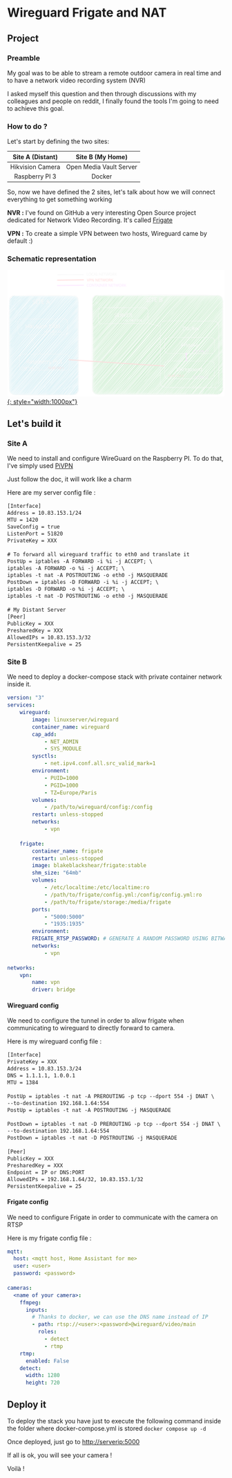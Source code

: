# Wireguard Frigate and NAT

## Project

### Preamble

My goal was to be able to stream a remote outdoor camera in real time and
to have a network video recording system (NVR)

I asked myself this question and then through discussions with my colleagues
and people on reddit, I finally found the tools I'm going to need to achieve
this goal.

### How to do ?

Let's start by defining the two sites:

| Site A (Distant) |     Site B (My Home)    |
|:----------------:|:-----------------------:|
| Hikvision Camera | Open Media Vault Server |
| Raspberry PI 3   | Docker                  |

So, now we have defined the 2 sites, let's talk about how we will connect
everything to get something working

**NVR :** I've found on GitHub a very interesting Open Source project dedicated
for Network Video Recording. It's called
[Frigate](https://github.com/blakeblackshear/frigate)

**VPN :** To create a simple VPN between two hosts, Wireguard came by default :)

### Schematic representation

[![Step 3](Schema.svg){: style="width:1000px"}](Schema.svg)

## Let's build it

### Site A

We need to install and configure WireGuard on the Raspberry PI.
To do that, I've simply used [PiVPN](https://pivpn.io/)

Just follow the doc, it will work like a charm

Here are my server config file :

```title="/etc/wireguard/wg0.conf"
[Interface]
Address = 10.83.153.1/24
MTU = 1420
SaveConfig = true
ListenPort = 51820
PrivateKey = XXX

# To forward all wireguard traffic to eth0 and translate it
PostUp = iptables -A FORWARD -i %i -j ACCEPT; \
iptables -A FORWARD -o %i -j ACCEPT; \
iptables -t nat -A POSTROUTING -o eth0 -j MASQUERADE
PostDown = iptables -D FORWARD -i %i -j ACCEPT; \
iptables -D FORWARD -o %i -j ACCEPT; \
iptables -t nat -D POSTROUTING -o eth0 -j MASQUERADE

# My Distant Server
[Peer]
PublicKey = XXX
PresharedKey = XXX
AllowedIPs = 10.83.153.3/32
PersistentKeepalive = 25
```

### Site B

We need to deploy a docker-compose stack with private container network inside
it.

```yaml title="docker-compose.yml"
version: "3"
services:
    wireguard:
        image: linuxserver/wireguard
        container_name: wireguard
        cap_add:
            - NET_ADMIN
            - SYS_MODULE
        sysctls:
            - net.ipv4.conf.all.src_valid_mark=1
        environment:
            - PUID=1000
            - PGID=1000
            - TZ=Europe/Paris
        volumes:
            - /path/to/wireguard/config:/config
        restart: unless-stopped
        networks:
            - vpn

    frigate:
        container_name: frigate
        restart: unless-stopped
        image: blakeblackshear/frigate:stable
        shm_size: "64mb"
        volumes:
            - /etc/localtime:/etc/localtime:ro
            - /path/to/frigate/config.yml:/config/config.yml:ro
            - /path/to/frigate/storage:/media/frigate
        ports:
            - "5000:5000"
            - "1935:1935"
        environment:
        FRIGATE_RTSP_PASSWORD: # GENERATE A RANDOM PASSWORD USING BITWARDEN :)
        networks:
            - vpn

networks:
    vpn:
        name: vpn
        driver: bridge
```

#### Wireguard config

We need to configure the tunnel in order to allow frigate when communicating to
wireguard to directly forward to camera.

Here is my wireguard config file :

``` title="wg0.conf"
[Interface]
PrivateKey = XXX
Address = 10.83.153.3/24
DNS = 1.1.1.1, 1.0.0.1
MTU = 1384

PostUp = iptables -t nat -A PREROUTING -p tcp --dport 554 -j DNAT \
--to-destination 192.168.1.64:554
PostUp = iptables -t nat -A POSTROUTING -j MASQUERADE

PostDown = iptables -t nat -D PREROUTING -p tcp --dport 554 -j DNAT \
--to-destination 192.168.1.64:554
PostDown = iptables -t nat -D POSTROUTING -j MASQUERADE

[Peer]
PublicKey = XXX
PresharedKey = XXX
Endpoint = IP or DNS:PORT
AllowedIPs = 192.168.1.64/32, 10.83.153.1/32
PersistentKeepalive = 25
```

#### Frigate config

We need to configure Frigate in order to communicate with the camera on RTSP

Here is my frigate config file :

```yaml title="config.yml"
mqtt:
  host: <mqtt host, Home Assistant for me>
  user: <user>
  password: <password>

cameras:
  <name of your camera>:
    ffmpeg:
      inputs:
        # Thanks to docker, we can use the DNS name instead of IP
        - path: rtsp://<user>:<password>@wireguard/video/main
          roles:
            - detect
            - rtmp
    rtmp:
      enabled: False
    detect:
      width: 1280
      height: 720
```

## Deploy it

To deploy the stack you have just to execute the following command inside the
folder where docker-compose.yml is stored `docker compose up -d`

Once deployed, just go to [http://serverip:5000](http://serverip:5000)

If all is ok, you will see your camera !

Voilà !

